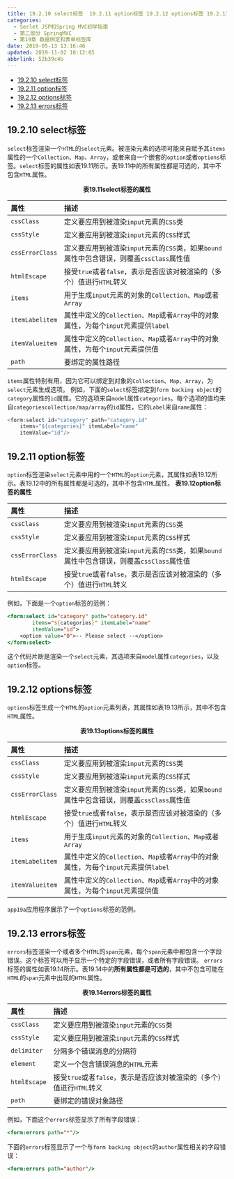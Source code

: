 ```yaml
---
title: 19.2.10 select标签  19.2.11 option标签 19.2.12 options标签 19.2.13 errors标签
categories: 
  - Serlet JSP和Spring MVC初学指南
  - 第二部分 SpringMVC
  - 第19章 数据绑定和表单标签库
date: 2019-05-13 13:16:46
updated: 2019-11-02 10:12:05
abbrlink: 52b39c4b
---
```

<div id='my_toc'>

- [19.2.10 select标签](/JavaReadingNotes/52b39c4b/#19-2-10-select标签)
- [19.2.11 option标签](/JavaReadingNotes/52b39c4b/#19-2-11-option标签)
- [19.2.12 options标签](/JavaReadingNotes/52b39c4b/#19-2-12-options标签)
- [19.2.13 errors标签](/JavaReadingNotes/52b39c4b/#19-2-13-errors标签)

</div>
<!--more-->
<script>if (navigator.platform.toLowerCase() == 'win32'){document.getElementById('my_toc').style.display = 'none';}</script>

<!--end-->
## 19.2.10 select标签 ##
`select`标签渲染一个`HTML`的`select`元素。被渲染元素的选项可能来自赋予其`items`属性的一个`Collection`、`Map`、`Array`，或者来自一个嵌套的`option`或者`options`标签。`select`标签的属性如表19.11所示。表19.11中的所有属性都是可选的，其中不包含`HTML`属性。
<center><strong>表19.11select标签的属性</strong></center>

|属性|描述|
|:---|:---|
|`cssClass`|定义要应用到被渲染`input`元素的`CSS`类|
|`cssStyle`|定义要应用到被渲染`input`元素的`CSS`样式|
|`cssErrorClass`|定义要应用到被渲染`input`元素的`CSS`类，如果`bound`属性中包含错误，则覆盖`cssClass`属性值|
|`htmlEscape`|接受`true`或者`false`，表示是否应该对被渲染的（多个）值进行`HTML`转义|
|`items`|用于生成`input`元素的对象的`Collection`、`Map`或者`Array`|
|`itemLabelitem`|属性中定义的`Collection`、`Map`或者`Array`中的对象属性，为每个`input`元素提供`label`|
|`itemValueitem`|属性中定义的`Collection`、`Map`或者`Array`中的对象属性，为每个`input`元素提供值|
|`path`|要绑定的属性路径|
`items`属性特别有用，因为它可以绑定到对象的`Collection`、`Map`、`Array`，为`select`元素生成选项。
例如，下面的`select`标签绑定到`form backing object`的`category`属性的`id`属性。它的选项来自`model`属性`categories`。每个选项的值均来自`categoriescollection/map/array`的`id`属性，它的`Label`来自`name`属性：
```java
<form:select id="category" path="category.id"
    items="${categories}" itemLabel="name"
    itemValue="id"/>
```
## 19.2.11 option标签 ##
`option`标签渲染`select`元素中用的一个`HTML`的`option`元素，其属性如表19.12所示。表19.12中的所有属性都是可选的，其中不包含`HTML`属性。
<strong>表19.12option标签的属性</strong>

|属性|描述|
|:---|:---|
|`cssClass`|定义要应用到被渲染`input`元素的`CSS`类|
|`cssStyle`|定义要应用到被渲染`input`元素的`CSS`样式|
|`cssErrorClass`|定义要应用到被渲染`input`元素的`CSS`类，如果`bound`属性中包含错误，则覆盖`cssClass`属性值|
|`htmlEscape`|接受`true`或者`false`，表示是否应该对被渲染的（多个）值进行`HTML`转义|
例如，下面是一个`option`标签的范例：
```jsp
<form:select id="category" path="category.id"
        items="${categories}" itemLabel="name"
        itemValue="id">
    <option value="0">-- Please select --</option>
</form:select>
```
这个代码片断是渲染一个`select`元素，其选项来自`model`属性`categories`，以及`option`标签。
## 19.2.12 options标签 ##
`options`标签生成一个`HTML`的`option`元素列表，其属性如表19.13所示，其中不包含`HTML`属性。
<center><strong>表19.13options标签的属性</strong></center>

|属性|描述|
|:---|:---|
|`cssClass`|定义要应用到被渲染`input`元素的`CSS`类|
|`cssStyle`|定义要应用到被渲染`input`元素的`CSS`样式|
|`cssErrorClass`|定义要应用到被渲染`input`元素的`CSS`类，如果`bound`属性中包含错误，则覆盖`cssClass`属性值|
|`htmlEscape`|接受`true`或者`false`，表示是否应该对被渲染的（多个）值进行`HTML`转义|
|`items`|用于生成`input`元素的对象的`Collection`、`Map`或者`Array`|
|`itemLabelitem`|属性中定义的`Collection`、`Map`或者`Array`中的对象属性，为每个`input`元素提供`label`|
|`itemValueitem`|属性中定义的`Collection`、`Map`或者`Array`中的对象属性，为每个`input`元素提供值|
`app19a`应用程序展示了一个`options`标签的范例。
## 19.2.13 errors标签 ##
`errors`标签渲染一个或者多个`HTML`的`span`元素，每个`span`元素中都包含一个字段错误。这个标签可以用于显示一个特定的字段错误，或者所有字段错误。
`errors`标签的属性如表19.14所示。表19.14中的**所有属性都是可选的**，其中不包含可能在`HTML`的`span`元素中出现的`HTML`属性。
<center><strong>表19.14errors标签的属性</strong></center>

|属性|描述|
|:---|:---|
|`cssClass`|定义要应用到被渲染`input`元素的`CSS`类|
|`cssStyle`|定义要应用到被渲染`input`元素的`CSS`样式|
|`delimiter`|分隔多个错误消息的分隔符|
|`element`|定义一个包含错误消息的`HTML`元素|
|`htmlEscape`|接受`true`或者`false`，表示是否应该对被渲染的（多个）值进行`HTML`转义|
|`path`|要绑定的错误对象路径|
例如，下面这个`errors`标签显示了所有字段错误：
```jsp
<form:errors path="*"/>
```
下面的`errors`标签显示了一个与`form backing object`的`author`属性相关的字段错误：
```jsp
<form:errors path="author"/>
```

